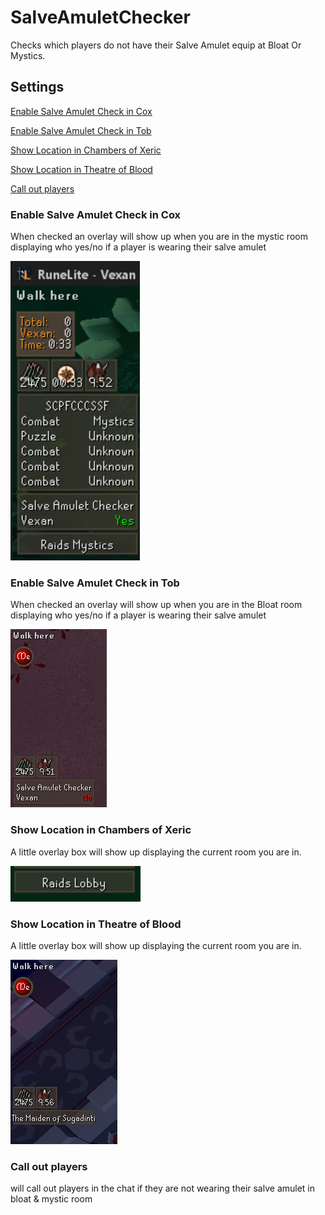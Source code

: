 # SalveAmuletChecker
Checks which players do not have their Salve Amulet equip at Bloat Or Mystics.

## Settings
[Enable Salve Amulet Check in Cox](#enable-salve-amulet-check-in-cox)

[Enable Salve Amulet Check in Tob](#enable-salve-amulet-check-in-tob)

[Show Location in Chambers of Xeric](#show-location-in-chambers-of-xeric)

[Show Location in Theatre of Blood](#show-location-in-theatre-of-blood)

[Call out players](###call-out-players)

### Enable Salve Amulet Check in Cox
When checked an overlay will show up when you are in the mystic room displaying who yes/no if a player is wearing their salve amulet

![Salve Amulet Checker in Mystics](src/main/resources/com/sac/MysticChecker.png)
### Enable Salve Amulet Check in Tob
When checked an overlay will show up when you are in the Bloat room displaying who yes/no if a player is wearing their salve amulet

![Salve Amulet Checker in Mystics](src/main/resources/com/sac/TobSalveAmuletChecker.png)
### Show Location in Chambers of Xeric
A little overlay box will show up displaying the current room you are in.

![Cox Location](src/main/resources/com/sac/CoxLocation.png)
### Show Location in Theatre of Blood
A little overlay box will show up displaying the current room you are in.

![Cox Location](src/main/resources/com/sac/TobLocation.png)
### Call out players
will call out players in the chat if they are not wearing their salve amulet in bloat & mystic room
